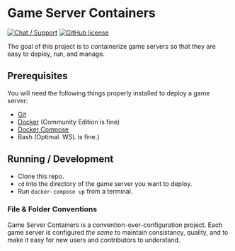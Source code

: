 # Game Server Containers

[![Chat / Support](https://img.shields.io/badge/Chat%20%2F%20Support-discord-7289DA.svg?style=flat)](https://discord.gg/EMbcgR8)
[![GitHub license](https://img.shields.io/badge/license-MIT-blue.svg?style=flat)](https://github.com/Egeeio/game-server-containers/blob/master/LICENSE)

The goal of this project is to containerize game servers so that they are easy to deploy, run, and manage.

## Prerequisites

You will need the following things properly installed to deploy a game server:

- [Git](https://git-scm.com/)
- [Docker](https://docs.docker.com/get-started/#prepare-your-docker-environment) (Community Edition is fine)
- [Docker Compose](https://docs.docker.com/compose/install/)
- Bash (Optimal. WSL is fine.)

## Running / Development

- Clone this repo.
- `cd` into the directory of the game server you want to deploy.
- Run `docker-compose up` from a terminal.

### File & Folder Conventions

Game Server Containers is a convention-over-configuration project. Each game server is configured _the same_ to maintain consistancy, quality, and to make it easy for new users and contributors to understand.
